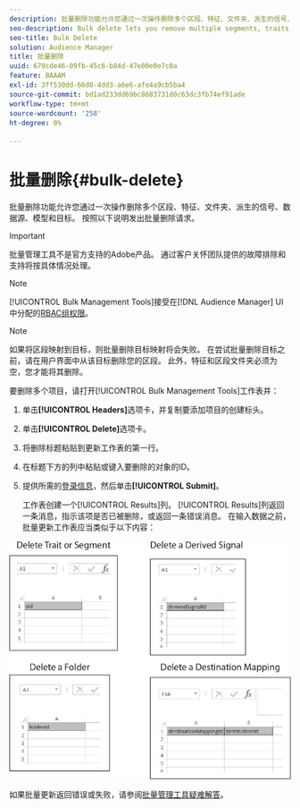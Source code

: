```yaml
---
description: 批量删除功能允许您通过一次操作删除多个区段、特征、文件夹、派生的信号、数据源、模型和目标。 按照以下说明发出批量删除请求。
seo-description: Bulk delete lets you remove multiple segments, traits, folders, derived signals, data sources, models, and destinations with a single operation. Follow these instructions to make a bulk delete request.
seo-title: Bulk Delete
solution: Audience Manager
title: 批量删除
uuid: 679cde46-09fb-45c6-b84d-47e00e0e7c0a
feature: BAAAM
exl-id: 3ff530dd-66d0-4dd3-a6e6-afe4a9cb5ba4
source-git-commit: bd1ad233dd69bc8683731d0c63dc3fb74ef91ade
workflow-type: tm+mt
source-wordcount: '258'
ht-degree: 0%

---
```


# 批量删除{#bulk-delete}

批量删除功能允许您通过一次操作删除多个区段、特征、文件夹、派生的信号、数据源、模型和目标。 按照以下说明发出批量删除请求。

>[!IMPORTANT]
>
>批量管理工具不是官方支持的Adobe产品。 通过客户关怀团队提供的故障排除和支持将按具体情况处理。

<!-- 

<p>t_bulk_delete.xml </p>

 -->

>[!NOTE]
>
>[!UICONTROL Bulk Management Tools]接受在[!DNL Audience Manager] UI中分配的[RBAC组权限](../../features/administration/administration-overview.md)。

>[!NOTE]
>
>如果将区段映射到目标，则批量删除目标映射将会失败。 在尝试批量删除目标之前，请在用户界面中从该目标删除您的区段。 此外，特征和区段文件夹必须为空，您才能将其删除。

要删除多个项目，请打开[!UICONTROL Bulk Management Tools]工作表并：

1. 单击&#x200B;**[!UICONTROL Headers]**&#x200B;选项卡，并复制要添加项目的创建标头。
2. 单击&#x200B;**[!UICONTROL Delete]**&#x200B;选项卡。
3. 将删除标题粘贴到更新工作表的第一行。
4. 在标题下方的列中粘贴或键入要删除的对象的ID。
5. 提供所需的[登录信息](../../reference/bulk-management-tools/bulk-management-intro.md#auth-reqs)，然后单击&#x200B;**[!UICONTROL Submit]**。

   工作表创建一个[!UICONTROL Results]列。 [!UICONTROL Results]列返回一条消息，指示该项是否已被删除，或返回一条错误消息。
在输入数据之前，批量更新工作表应当类似于以下内容：

![](assets/delete.png)

如果批量更新返回错误或失败，请参阅[批量管理工具疑难解答](../../reference/bulk-management-tools/bulk-troubleshooting.md)。
